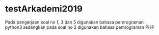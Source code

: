 # testArkademi2019
Pada pengerjaan soal no 1, 3 dan 5 digunakan bahasa pemrograman python3
sedangkan pada soal no 2 digunakan bahasa pemrograman PHP

